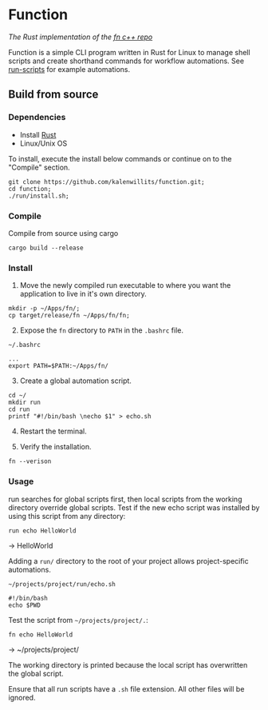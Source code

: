 # Function

*The Rust implementation of the [fn c++ repo](https://github.com/kalenwillits/fn_cpp)*

Function is a simple CLI program written in Rust for Linux to manage shell scripts and create
shorthand commands for workflow automations.
See [run-scripts](https://github.com/Kilthunox/run-scripts) for example automations.




## Build from source
### Dependencies
- Install [Rust](https://www.rust-lang.org/tools/install)
- Linux/Unix OS


To install, execute the install below commands or continue on to the "Compile" section.
```
git clone https://github.com/kalenwillits/function.git;
cd function;
./run/install.sh;
```

### Compile
Compile from source using cargo
```
cargo build --release
```


### Install
1. Move the newly compiled run executable to where you want the application to live in it's own directory.
```
mkdir -p ~/Apps/fn/;
cp target/release/fn ~/Apps/fn/fn;
```

2. Expose the `fn` directory to `PATH` in the `.bashrc` file.

`~/.bashrc`
```
...
export PATH=$PATH:~/Apps/fn/
```


3. Create a global automation script.
```
cd ~/
mkdir run
cd run
printf "#!/bin/bash \necho $1" > echo.sh
```

4. Restart the terminal.

5. Verify the installation.
```
fn --verison
```

### Usage
run searches for global scripts first, then local scripts from the working directory override global scripts.
Test if the new echo script was installed by using this script from any directory:
```
run echo HelloWorld
```
-> HelloWorld 


Adding a `run/` directory to the root of your project allows project-specific automations. 

`~/projects/project/run/echo.sh`
```
#!/bin/bash
echo $PWD
```

Test the script from `~/projects/project/.`:
```
fn echo HelloWorld 
```
-> ~/projects/project/

The working directory is printed because the local script has overwritten the global script.

Ensure that all run scripts have a `.sh` file extension. All other files will be ignored.

